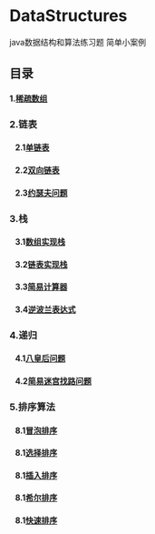 # DataStructures
java数据结构和算法练习题 简单小案例
<h2>目录</h2>
<h4>1.<a href="https://github.com/Youkehai/DataStructures/blob/master/src/com/ykh/sparesArray/SparseArray.java">稀疏数组</a></h4>
<h3>2.链表</h3>
<h4>&nbsp;&nbsp;&nbsp;2.1<a href="https://github.com/Youkehai/DataStructures/blob/master/src/com/ykh/linkedList/SingleLinkedList/SingleLinkedListDemo.java">单链表</a></h4>
<h4>&nbsp;&nbsp;&nbsp;2.2<a href="https://github.com/Youkehai/DataStructures/blob/master/src/com/ykh/linkedList/DoubleLinkedList/DoubleLinkedListDemo.java">双向链表</a></h4>
<h4>&nbsp;&nbsp;&nbsp;2.3<a href="https://github.com/Youkehai/DataStructures/blob/master/src/com/ykh/linkedList/josephu/josephuDemo.java">约瑟夫问题</a></h4>
<h3>3.栈</h3>
<h4>&nbsp;&nbsp;&nbsp;3.1<a href="https://github.com/Youkehai/DataStructures/blob/master/src/com/ykh/Stack/ArrayStackDemo.java">数组实现栈</a></h4>
<h4>&nbsp;&nbsp;&nbsp;3.2<a href="https://github.com/Youkehai/DataStructures/blob/master/src/com/ykh/Stack/LinkedListStackDemo.java">链表实现栈</a></h4>
<h4>&nbsp;&nbsp;&nbsp;3.3<a href="https://github.com/Youkehai/DataStructures/blob/master/src/com/ykh/Stack/Calculator.java">简易计算器</a></h4>
<h4>&nbsp;&nbsp;&nbsp;3.4<a href="https://github.com/Youkehai/DataStructures/blob/master/src/com/ykh/Stack/PolandNotaion.java">逆波兰表达式</a></h4>

<h3>4.递归</h3>
<h4>&nbsp;&nbsp;&nbsp;4.1<a href="https://github.com/Youkehai/DataStructures/blob/master/src/com/ykh/recursion/Queue8.java">八皇后问题</a></h4>
<h4>&nbsp;&nbsp;&nbsp;4.2<a href="https://github.com/Youkehai/DataStructures/blob/master/src/com/ykh/recursion/MiGong.java">简易迷宫找路问题</a></h4>
<h3>5.排序算法</h3>
<h4>&nbsp;&nbsp;&nbsp;8.1<a href="https://github.com/Youkehai/DataStructures/blob/master/src/com/ykh/sort/BubbleSort.java">冒泡排序</a></h4>
<h4>&nbsp;&nbsp;&nbsp;8.1<a href="https://github.com/Youkehai/DataStructures/blob/master/src/com/ykh/sort/SelectSort.java">选择排序</a></h4>
<h4>&nbsp;&nbsp;&nbsp;8.1<a href="https://github.com/Youkehai/DataStructures/blob/master/src/com/ykh/sort/InsertSort.java">插入排序</a></h4>
<h4>&nbsp;&nbsp;&nbsp;8.1<a href="https://github.com/Youkehai/DataStructures/blob/master/src/com/ykh/sort/ShellSort.java">希尔排序</a></h4>
<h4>&nbsp;&nbsp;&nbsp;8.1<a href="https://github.com/Youkehai/DataStructures/blob/master/src/com/ykh/sort/QuickSort.java">快速排序</a></h4>

